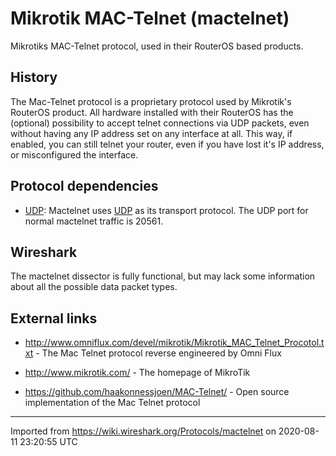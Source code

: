 # Mikrotik MAC-Telnet (mactelnet)

Mikrotiks MAC-Telnet protocol, used in their RouterOS based products.

## History

The Mac-Telnet protocol is a proprietary protocol used by Mikrotik's RouterOS product. All hardware installed with their RouterOS has the (optional) possibility to accept telnet connections via UDP packets, even without having any IP address set on any interface at all. This way, if enabled, you can still telnet your router, even if you have lost it's IP address, or misconfigured the interface.

## Protocol dependencies

  - [UDP](/UDP): Mactelnet uses [UDP](/UDP) as its transport protocol. The UDP port for normal mactelnet traffic is 20561.

## Wireshark

The mactelnet dissector is fully functional, but may lack some information about all the possible data packet types.

## External links

  - <http://www.omniflux.com/devel/mikrotik/Mikrotik_MAC_Telnet_Procotol.txt> - The Mac Telnet protocol reverse engineered by Omni Flux

  - <http://www.mikrotik.com/> - The homepage of MikroTik

  - <https://github.com/haakonnessjoen/MAC-Telnet/> - Open source implementation of the Mac Telnet protocol

---

Imported from https://wiki.wireshark.org/Protocols/mactelnet on 2020-08-11 23:20:55 UTC
